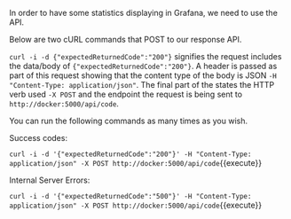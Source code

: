 In order to have some statistics displaying in Grafana, we need to use the API.

Below are two cURL commands that POST to our response API. 

`curl -i -d {"expectedReturnedCode":"200"}` signifies the request includes the data/body of `{"expectedReturnedCode":"200"}`. A header is passed as part of this request showing that the content type of the body is JSON `-H "Content-Type: application/json"`. The final part of the states the HTTP verb used `-X POST` and the endpoint the request is being sent to `http://docker:5000/api/code`.  

You can run the following commands as many times as you wish.

Success codes:

`curl -i -d '{"expectedReturnedCode":"200"}' -H "Content-Type: application/json" -X POST http://docker:5000/api/code`{{execute}}

Internal Server Errors:

`curl -i -d '{"expectedReturnedCode":"500"}' -H "Content-Type: application/json" -X POST http://docker:5000/api/code`{{execute}}